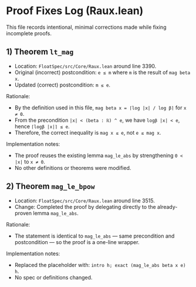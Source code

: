 # Proof Fixes Log (Raux.lean)

This file records intentional, minimal corrections made while fixing incomplete proofs.

## 1) Theorem `lt_mag`

- Location: `FloatSpec/src/Core/Raux.lean` around line 3390.
- Original (incorrect) postcondition: `e ≤ m` where `m` is the result of `mag beta x`.
- Updated (correct) postcondition: `m ≤ e`.

Rationale:
- By the definition used in this file, `mag beta x = ⌈log |x| / log β⌉` for `x ≠ 0`.
- From the precondition `|x| < (beta : ℝ) ^ e`, we have `logβ |x| < e`, hence `⌈logβ |x|⌉ ≤ e`.
- Therefore, the correct inequality is `mag x ≤ e`, not `e ≤ mag x`.

Implementation notes:
- The proof reuses the existing lemma `mag_le_abs` by strengthening `0 < |x|` to `x ≠ 0`.
- No other definitions or theorems were modified.

## 2) Theorem `mag_le_bpow`

- Location: `FloatSpec/src/Core/Raux.lean` around line 3515.
- Change: Completed the proof by delegating directly to the already-proven lemma `mag_le_abs`.

Rationale:
- The statement is identical to `mag_le_abs` — same precondition and postcondition — so the proof is a one-line wrapper.

Implementation notes:
- Replaced the placeholder with:
  `intro h; exact (mag_le_abs beta x e) h`.
- No spec or definitions changed.
